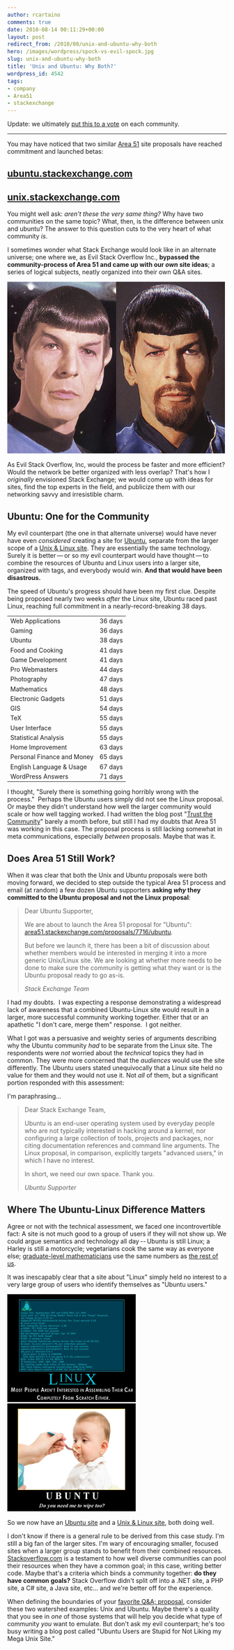 ```yaml
---
author: rcartaino
comments: true
date: 2010-08-14 00:11:29+00:00
layout: post
redirect_from: /2010/08/unix-and-ubuntu-why-both
hero: /images/wordpress/spock-vs-evil-spock.jpg
slug: unix-and-ubuntu-why-both
title: 'Unix and Ubuntu: Why Both?'
wordpress_id: 4542
tags:
- company
- Area51
- stackexchange
---
```


Update: we ultimately [put this to a vote](http://blog.stackoverflow.com/2010/08/should-unix-linux-and-ubuntu-be-merged-vote/) on each community.



* * *



You may have noticed that two similar [Area 51](http://area51.stackexchange.com) site proposals have reached commitment and launched betas:



## [ubuntu.stackexchange.com](http://ubuntu.stackexchange.com)




## [unix.stackexchange.com](http://unix.stackexchange.com)



You might well ask: _aren't these the very same thing?_ Why have two communities on the same topic? What, then, is the difference between unix and ubuntu? The answer to this question cuts to the very heart of what community _is_.

I sometimes wonder what Stack Exchange would look like in an alternate universe; one where we, as Evil Stack Overflow Inc., **bypassed the community-process of Area 51 and came up with our _own_ site ideas**; a series of logical subjects, neatly organized into their own Q&A sites.



![](/images/wordpress/spock-vs-evil-spock.jpg)



As Evil Stack Overflow, Inc, would the process be faster and more efficient? Would the network be better organized with less overlap? That's how I _originally_ envisioned Stack Exchange; we would come up with ideas for sites, find the top experts in the field, and publicize them with our networking savvy and irresistible charm.



## Ubuntu: One for the Community



My evil counterpart (the one in that alternate universe) would have never have even _considered_ creating a site for [Ubuntu](http://ubuntu.stackexchange.com), separate from the larger scope of a [Unix & Linux site](http://unix.stackexchange.com). They are essentially the same technology. Surely it is better — or so my evil counterpart would have thought — to combine the resources of Ubuntu and Linux users into a larger site, organized with tags, and everybody would win. **And that would have been disastrous.**

The speed of Ubuntu's progress should have been my first clue. Despite being proposed nearly two weeks _after_ the Linux site, Ubuntu raced past Linux, reaching full commitment in a nearly-record-breaking 38 days.

<table cellpadding="1" width="400" cellspacing="1" >
<tr >
<td >Web Applications
<td >36 days</tr>
<tr >
<td >Gaming
<td >36 days</tr>
<tr >
<td >Ubuntu
<td >38 days</tr>
<tr >
<td >Food and Cooking
<td >41 days</tr>
<tr >
<td >Game Development
<td >41 days</tr>
<tr >
<td >Pro Webmasters
<td >44 days</tr>
<tr >
<td >Photography
<td >47 days</tr>
<tr >
<td >Mathematics
<td >48 days</tr>
<tr >
<td >Electronic Gadgets
<td >51 days</tr>
<tr >
<td >GIS
<td >54 days</tr>
<tr >
<td >TeX
<td >55 days</tr>
<tr >
<td >User Interface
<td >55 days</tr>
<tr >
<td >Statistical Analysis
<td >55 days</tr>
<tr >
<td >Home Improvement
<td >63 days</tr>
<tr >
<td >Personal Finance and Money
<td >65 days</tr>
<tr >
<td >English Language & Usage
<td >67 days</tr>
<tr >
<td >WordPress Answers
<td >71 days</tr>
</table>

I thought, "Surely there is something going horribly wrong with the process."  Perhaps the Ubuntu users simply did not see the Linux proposal. Or maybe they didn't understand how well the larger community would scale or how well tagging worked. I had written the blog post "[Trust the Community](../2010/06/area-51-trusting-the-community/)" barely a month before, but still I had my doubts that Area 51 was working in this case. The proposal process is still lacking somewhat in meta communications, especially _between_ proposals. Maybe that was it.



## Does Area 51 Still Work?



When it was clear that both the Unix and Ubuntu proposals were both moving forward, we decided to step outside the typical Area 51 process and email (at random) a few dozen Ubuntu supporters **asking _why_ they committed to the Ubuntu proposal and not the Linux proposal**:



<blockquote>Dear Ubuntu Supporter,

We are about to launch the Area 51 proposal for "Ubuntu":
[area51.stackexchange.com/proposals/7716/ubuntu](http://area51.stackexchange.com/proposals/7716/ubuntu).

But before we launch it, there has been a bit of discussion about whether members would be interested in merging it into a more generic Unix/Linux site. We are looking at whether more needs to be done to make sure the community is getting what they want or is the Ubuntu proposal ready to go as-is.

_Stack Exchange Team_
</blockquote>



I had my doubts.  I was expecting a response demonstrating a widespread lack of awareness that a combined Ubuntu-Linux site would result in a larger, more successful community working together. Either that or an apathetic "I don't care, merge them" response.  I got neither.

What I got was a persuasive and weighty series of arguments describing why the Ubuntu community _had_ to be separate from the Linux site. The respondents were _not_ worried about the _technical_ topics they had in common. They were more concerned that the _audiences_ would use the site differently. The Ubuntu users stated unequivocally that a Linux site held no value for them and they would not use it. Not _all_ of them, but a significant portion responded with this assessment:

I'm paraphrasing...



<blockquote>
Dear Stack Exchange Team,

Ubuntu is an end-user operating system used by everyday people who are not typically interested in hacking around a kernel, nor configuring a large collection of tools, projects and packages, nor citing documentation references and command line arguments. The Linux proposal, in comparison, explicitly targets "advanced users," in which I have no interest. 

In short, we need our own space. Thank you.

_Ubuntu Supporter_
</blockquote>





## Where The Ubuntu-Linux Difference Matters


Agree or not with the technical assessment, we faced one incontrovertible fact: A site is not much good to a group of users if they will not show up. We could argue semantics and technology all day -- Ubuntu is still Linux; a Harley is still a motorcycle; vegetarians cook the same way as everyone else; [graduate-level mathematicians](http://mathoverflow.com) use the same numbers as [the rest of us](http://math.stackexchange.com).

It was inescapably clear that a site about "Linux" simply held no interest to a very large group of users who identify themselves as "Ubuntu users."

![](/images/wordpress/Linux-Motivational.png)![](/images/wordpress/Ubuntu-Motivational.png)

So we now have an [Ubuntu site](http://ubuntu.stackexchange.com) and a [Unix & Linux site](http://unix.stackexchange.com), both doing well.

I don't know if there is a general rule to be derived from this case study. I'm still a big fan of the larger sites. I'm wary of encouraging smaller, focused sites when a larger group stands to benefit from their combined resources.  [Stackoverflow.com](http://stackoverflow.com) is a testament to how well diverse communities can pool their resources when they have a common goal; in this case, writing better code. Maybe that's a criteria which binds a community together: **do they have common goals?** Stack Overflow didn't split off into a .NET site, a PHP site, a C# site, a Java site, etc... and we're better off for the experience.

When defining the boundaries of your [favorite Q&A; proposal](http://area51.stackexchange.com), consider these two watershed examples: Unix and Ubuntu. Maybe there's a quality that you see in _one_ of those systems that will help you decide what type of community _you_ want to emulate. But don't ask my evil counterpart; he's too busy writing a blog post called "Ubuntu Users are Stupid for Not Liking my Mega Unix Site."

